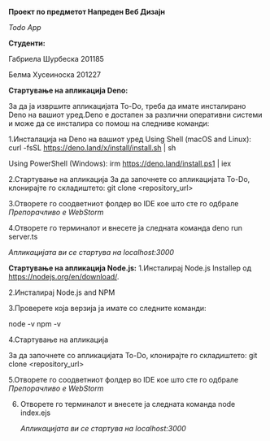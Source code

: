 **Проект по предметот Напреден Веб Дизајн**

_Todo App_ 


**Студенти:**

Габриела Шурбеска 201185

Белма Хусеиноска 201227

**Стартување на апликација Deno:**

За да ја извршите апликацијата To-Do, треба да имате инсталирано Deno на вашиот уред.Deno е достапен за различни оперативни системи и може да се инсталира со помош на следниве команди:

1.Инсталација на Deno на вашиот уред
Using Shell (macOS and Linux):
curl -fsSL https://deno.land/x/install/install.sh | sh

Using PowerShell (Windows):
irm https://deno.land/install.ps1 | iex

2.Стартување на апликација
За да започнете со апликацијата To-Do, клонирајте го складиштето:
git clone <repository_url>

3.Отворете го соодветниот фолдер во IDE кое што сте го одбрале
*Препорачливо е WebStorm*

4.Отворете го терминалот и внесете ја следната команда
deno run server.ts

*Апликацијата ви се стартува на localhost:3000*

**Стартување на апликација Node.js:**
1.Инсталирај Node.js Installeр од  https://nodejs.org/en/download/.

2.Инсталирај Node.js and NPM

3.Проверете која верзија ја имате со следните команди:

node -v
npm -v

4.Стартување на апликација

За да започнете со апликацијата To-Do, клонирајте го складиштето:
git clone <repository_url>

5.Отворете го соодветниот фолдер во IDE кое што сте го одбрале
*Препорачливо е WebStorm*

6. Отворете го терминалот и внесете ја следната команда
   node index.ejs

   *Апликацијата ви се стартува на localhost:3000*

